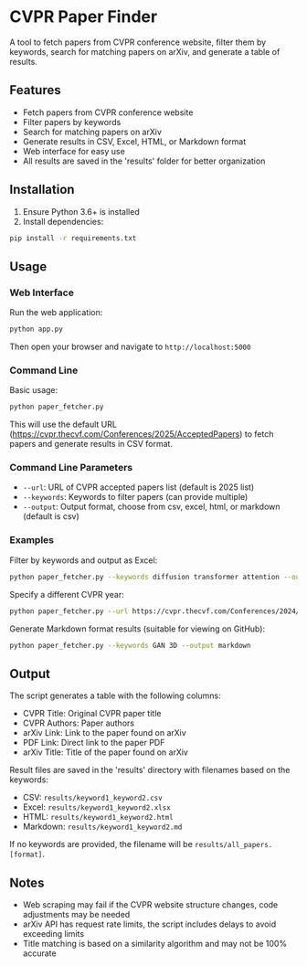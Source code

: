 # CVPR Paper Finder

A tool to fetch papers from CVPR conference website, filter them by keywords, search for matching papers on arXiv, and generate a table of results.

## Features

- Fetch papers from CVPR conference website
- Filter papers by keywords
- Search for matching papers on arXiv
- Generate results in CSV, Excel, HTML, or Markdown format
- Web interface for easy use
- All results are saved in the 'results' folder for better organization

## Installation

1. Ensure Python 3.6+ is installed
2. Install dependencies:

```bash
pip install -r requirements.txt
```

## Usage

### Web Interface

Run the web application:

```bash
python app.py
```

Then open your browser and navigate to `http://localhost:5000`

### Command Line

Basic usage:

```bash
python paper_fetcher.py
```

This will use the default URL (https://cvpr.thecvf.com/Conferences/2025/AcceptedPapers) to fetch papers and generate results in CSV format.

### Command Line Parameters

- `--url`: URL of CVPR accepted papers list (default is 2025 list)
- `--keywords`: Keywords to filter papers (can provide multiple)
- `--output`: Output format, choose from csv, excel, html, or markdown (default is csv)

### Examples

Filter by keywords and output as Excel:

```bash
python paper_fetcher.py --keywords diffusion transformer attention --output excel
```

Specify a different CVPR year:

```bash
python paper_fetcher.py --url https://cvpr.thecvf.com/Conferences/2024/AcceptedPapers
```

Generate Markdown format results (suitable for viewing on GitHub):

```bash
python paper_fetcher.py --keywords GAN 3D --output markdown
```

## Output

The script generates a table with the following columns:

- CVPR Title: Original CVPR paper title
- CVPR Authors: Paper authors
- arXiv Link: Link to the paper found on arXiv
- PDF Link: Direct link to the paper PDF
- arXiv Title: Title of the paper found on arXiv

Result files are saved in the 'results' directory with filenames based on the keywords:
- CSV: `results/keyword1_keyword2.csv`
- Excel: `results/keyword1_keyword2.xlsx`
- HTML: `results/keyword1_keyword2.html`
- Markdown: `results/keyword1_keyword2.md`

If no keywords are provided, the filename will be `results/all_papers.[format]`.

## Notes

- Web scraping may fail if the CVPR website structure changes, code adjustments may be needed
- arXiv API has request rate limits, the script includes delays to avoid exceeding limits
- Title matching is based on a similarity algorithm and may not be 100% accurate 